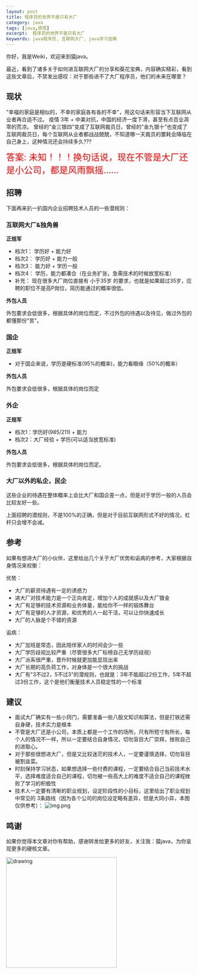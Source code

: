 ```yaml
---
layout: post
title: 程序员的世界不是只有大厂
category: java
tags: [java,感悟]
excerpt:  程序员的世界不是只有大厂
keywords: java程序员, 互联网大厂, java学习宝典
---
```


你好，我是Weiki，欢迎来到猿java。

最近，看到了诸多关于如何进互联网大厂的分享和葵花宝典，内容确实精彩，看到这些文章后，不禁发出感叹：对于那些进不了大厂程序员，他们的未来在哪里？
## 现状

"幸福的家庭是相似的，不幸的家庭各有各的不幸"，用这句话来形容当下互联网从业者再合适不过。 疫情 3年 + 中美对抗，中国的经济一度下滑，甚至有点百业凋零的荒凉。
曾经的"金三银四"变成了互联网裁员日，曾经的"金九银十"也变成了互联网裁员日，每个互联网从业者都战战兢兢，不知道哪一天裁员的噩耗会降临在自己身上，这种情况还会持续多久???

<font size="5" color="red">答案: 未知！！！换句话说，现在不管是大厂还是小公司，都是风雨飘摇......</font>


## 招聘

下面再来扒一扒国内企业招聘技术人员的一些潜规则：

### 互联网大厂&独角兽

**正规军**

- 档次1： 学历好 + 能力好
- 档次2： 学历好 + 能力一般
- 档次3： 能力好 + 学历一般
- 档次4： 学历，能力都凑合（在业务扩张，急需技术的时候放宽标准）
- 补充： 现在很多大厂岗位直接有 小于35岁 的要求，也就是如果超过35岁，应聘的职位不是高P岗位，简历能通过的概率很低。

**外包人员**

外包要求会低很多，根据具体的岗位而定，不过外包的待遇以及待见，做过外包的都懂那份"苦"。

### 国企

**正规军**

- 对于国企来说，学历是硬标准(95%的概率)，能力看眼缘（50%的概率）

**外包人员**

外包要求会低很多，根据具体的岗位而定

### 外企

**正规军**

- 档次1：学历好(985/211) + 能力
- 档次2：大厂经验 + 学历(可以适当放宽标准)

**外包人员**

外包要求会低很多，根据具体的岗位而定。

### 大厂以外的私企，民企

这些企业的待遇在整体概率上会比大厂和国企差一点，但是对于学历一般的人员会比较友好一些。


上面招聘的潜规则，不是100%的正确，但是对于目前互联网形式不好的情况，杠杆只会增不会减。


## 参考

如果有想进大厂的小伙伴，这里给出几个关于大厂优势和诟病的参考，大家根据自身情况来权衡：

优势：

- 大厂的薪资待遇有一定的诱惑力
- 进大厂对技术能力是一个正向肯定，增加个人的成就感以及大厂镀金
- 大厂有足够的技术资源和业务体量，能给你不一样的锻炼舞台
- 大厂有足够的人才资源，和优秀的人一起干活，可以让你快速成长
- 大厂的人脉是个不错的资源

诟病：
- 大厂加班是常态，因此陪伴家人的时间会少一些
- 大厂学历歧视比较严重（尽管很多大厂标榜自己无学历歧视）
- 大厂派系很严重，晋升时候就更加能显现出来
- 大厂长期的高负荷工作，对身体是一个很大的挑战
- 大厂有"3不过2，5不过3"的潜规则，也就是：3年不能超过2份工作，5年不超过3份工作，这个是他们衡量技术人员稳定性的一个标准

## 建议

- 面试大厂确实有一些小窍门，需要准备一些八股文知识和算法，但是打铁还需自身硬，技术实力是根本
- 不管是大厂还是小公司，本质上都是一个工作的场所，尺有所短寸有所长，每个人的情况不一样，所以一定要结合自身情况，切勿盲目大厂崇拜，挫败自己的进取心。
- 对于那些很想进大厂，但是又比较迷茫的技术人，一定要谨慎选择，切勿盲目被割韭菜。
- 时刻保持学习状态，如果想选择一些付费的课程，一定要结合自己当前技术水平，选择难度适合自己的课程，切勿被一些高大上的难度不适合自己的课程挫败了学习的积极性
- 技术人一定要有清晰的职业规划，设定阶段性的小目标，这里给出了职业规划中常见的 3条路线（因为各个公司的岗位设定略有差异，但是大同小异，本图仅供参考）：
![img.png](https://yuanjava.cn/assets/md/java/zhiye.png)



## 鸣谢
如果你觉得本文章对你有帮助，感谢转发给更多的好友，关注我：猿java，为你呈现更多的硬核文章。

<img src="https://yuanjava.cn/assets/img/pub.jpg" alt="drawing" style="width:300px;"/>

